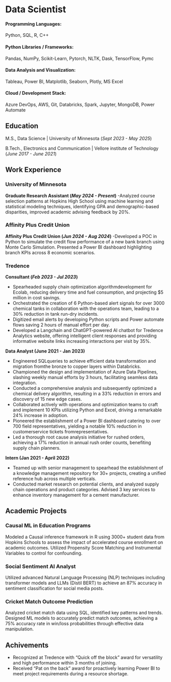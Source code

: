 # Data Scientist

#### Programming Languages: 
Python, SQL, R, C++
#### Python Libraries / Frameworks: 
Pandas, NumPy, Scikit-Learn, Pytorch, NLTK, Dask, TensorFlow, Pymc
#### Data Analysis and Visualization: 
Tableau, Power BI, Matplotlib, Seaborn, Plotly, MS Excel
#### Cloud / Development Stack: 
Azure DevOps, AWS, Git, Databricks, Spark, Jupyter, MongoDB, Power Automate

## Education

  M.S., Data Science | University of Minnesota (_Sept 2023 - May 2025_)	 			        		
  
  B.Tech., Electronics and Communication | Vellore institute of Technology (_June 2017 - June 2021_)

## Work Experience

### **University of Minnesota** 
**Graduate Research Assistant (_May 2024 - Present_)**
-Analyzed course selection patterns at Hopkins High School using machine learning and statistical modeling techniques, identifying GPA and demographic-based disparities, improved academic advising feedback by 20%.

### **Affinity Plus Credit Union**
**Affinity Plus Credit Union (_Jun 2024 - Aug 2024_)**
-Developed a POC in Python to simulate the credit flow performance of a new bank branch using Monte Carlo Simulation. Presented a Power BI dashboard highlighting branch KPIs across 8 economic scenarios.

### **Tredence**
**Consultant (_Feb 2023 - Jul 2023_)**
- Spearheaded supply chain optimization algorithmdevelopment for Ecolab, reducing delivery time and fuel consumption, and
projecting $5 million in cost savings.
- Orchestrated the creation of 6 Python-based alert signals for over 3000 chemical tanks in collaboration with the operations
team, leading to a 30% reduction in tank run-dry incidents.
- Digitized email alerts by developing Python scripts and Power automate flows saving 2 hours of manual effort per day.
- Developed a Langchain and ChatGPT-powered AI chatbot for Tredence Analytics website, offering intelligent client
responses and providing informative website links increasing interactions per visit by 35%.

**Data Analyst (June 2021 - Jan 2023)**
- Engineered SQLqueries to achieve efficient data transformation and migration fromthe bronze to copper layers within
Databricks.
- Championed the design and implementation of Azure Data Pipelines, slashing weekly manual efforts by 3 hours, facilitating
seamless data integration.
- Conducted a comprehensive analysis and subsequently optimized a chemical delivery algorithm, resulting in a 33% reduction
in errors and discovery of 15 new edge cases.
- Collaborated actively with operations and optimization teams to craft and implement 10 KPIs utilizing Python and Excel,
driving a remarkable 24% increase in adoption.
- Pioneered the establishment of a Power BI dashboard catering to over 700 field representatives, yielding a notable 10%
reduction in customerservice tickets fromrepresentatives.
- Led a thorough root cause analysis initiative for rushed orders, achieving a 17% reduction in annual rush order counts,
benefiting supply chain planners.

**Intern (Jan 2021 - April 2022)**
- Teamed up with senior management to spearhead the establishment of a knowledge management repository for 30+ projects,
creating a unified reference hub across multiple verticals.
- Conducted market research on potential clients, and analyzed supply chain operations and product categories. Advised 3 key
services to enhance inventory management for a cement manufacturer.

## Academic Projects
### Causal ML in Education Programs

Modeled a Causal inference framework in R using 3000+ student data from Hopkins Schools to assess the impact of accelerated course enrollment on academic outcomes. Utilized Propensity Score Matching and Instrumental Variables to control for confounding.

### Social Sentiment AI Analyst
Utilized advanced Natural Language Processing (NLP) techniques including transformer models and LLMs (Distil BERT) to achieve an 87% accuracy in sentiment classification for social media posts.

### Cricket Match Outcome Prediction
Analyzed cricket match data using SQL, identified key patterns and trends. Designed ML models to accurately predict match outcomes, achieving a 75% accuracy rate in win/loss probabilities through effective data manipulation.

## Achivements
- Recognized at Tredence with “Quick off the block” award for versatility and high performance within 3 months of joining.
- Received “Pat on the back” award for proactively learning Power BI to meet project requirements during a resource shortage.
